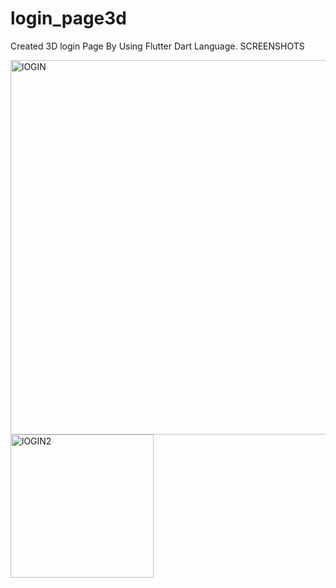 # login_page3d

Created 3D login Page By Using Flutter Dart Language.
SCREENSHOTS

<img width="599" alt="lOGIN" src="https://user-images.githubusercontent.com/128387947/237052244-cf2655df-9311-44a8-a22e-468b0ba160c5.png">

<img width="229" alt="lOGIN2" src="https://user-images.githubusercontent.com/128387947/237051929-c265e22a-b4d5-4412-898b-4050135bac6e.png">
